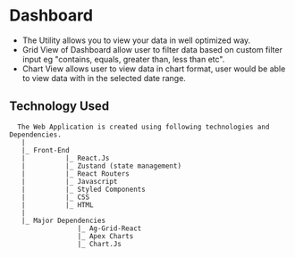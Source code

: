 # Dashboard
- The Utility allows you to view your data in well optimized way.
- Grid View of Dashboard allow user to filter data based on custom filter input eg "contains, equals, greater than, less than etc".
- Chart View allows user to view data in chart format, user would be able to view data with in the selected date range.

## Technology Used
      The Web Application is created using following technologies and Dependencies.
       |
       |_ Front-End 
       |          |_ React.Js
       |          |_ Zustand (state management) 
       |          |_ React Routers
       |          |_ Javascript
       |          |_ Styled Components
       |          |_ CSS 
       |          |_ HTML
       |
       |_ Major Dependencies
                     |_ Ag-Grid-React     
                     |_ Apex Charts
                     |_ Chart.Js
